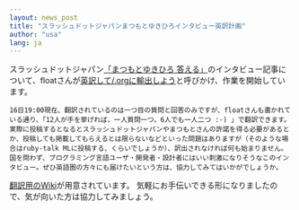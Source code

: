 ```yaml
---
layout: news_post
title: "スラッシュドットジャパンまつもとゆきひろインタビュー英訳計画"
author: "usa"
lang: ja
---
```


スラッシュドットジャパン[「まつもとゆきひろ
答える」][1]のインタビュー記事について、floatさんが[英訳して/.orgに輸出しよう][2]と呼びかけ、作業を開始しています。

    16日19:00現在、翻訳されているのは一つ目の質問と回答のみですが、floatさんも書かれている通り、「12人が手を挙げれば，一人質問一つ，6人でも一人二つ :-) 」で翻訳できます。実際に投稿するとなるとスラッシュドットジャパンやまつもとさんの許諾を得る必要があるとか、投稿しても掲載してもらえるとは限らないなどといった問題はありますが（そのような場合はruby-talk MLに投稿する、くらいでしょうか）、訳出されなければ何も始まりません。
    国を問わず、プログラミング言語ユーザ・開発者・設計者にはいい刺激になりそうなこのインタビュー。ぜひ英語圏の方々にも届けたいという方は、協力してみてはいかがでしょうか。

[翻訳用のWiki][3]が用意されています。 気軽にお手伝いできる形になりましたので、気が向いた方は協力してみましょう。



[1]: http://slashdot.jp/article.pl?sid=03/03/14/0258247
[2]: http://slashdot.jp/comments.pl?sid=80970&amp;cid=279906
[3]: http://www.sharmin.jp/~tak/yukiwiki/wiki.cgi?%A4%DE%A4%C4%A4%E2%A4%C8%A4%B5%A4%F3%A5%A4%A5%F3%A5%BF%A5%D3%A5%E5%A1%BC%B1%D1%CC%F5%A5%D7%A5%ED%A5%B8%A5%A7%A5%AF%A5%C8
